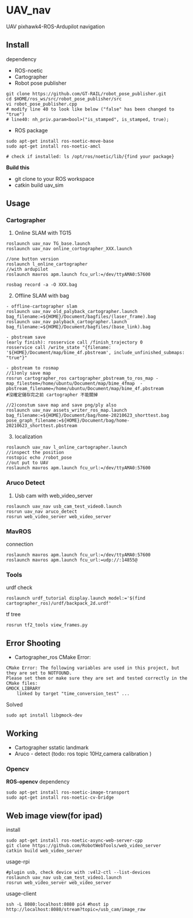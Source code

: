 # UAV_nav
UAV pixhawk4-ROS-Ardupilot navigation

## Install
dependency
- ROS-noetic
- Cartographer
- Robot pose publisher
```
git clone https://github.com/GT-RAIL/robot_pose_publisher.git
cd $HOME/ros_ws/src/robot_pose_publisher/src
vi robot_pose_publisher.cpp
# modify line 40 to look like below ("false" has been changed to "true")
# line40: nh_priv.param<bool>("is_stamped", is_stamped, true);

```
- ROS package
```
sudo apt-get install ros-noetic-move-base
sudo apt-get install ros-noetic-amcl

# check if installed: ls /opt/ros/noetic/lib/{find your package}
```
**Build this**  
- git clone to your ROS workspace
- catkin build uav_sim

## Usage
### Cartographer
1) Online SLAM with TG15
```
roslaunch uav_nav TG_base.launch 
roslaunch uav_nav online_cortographer_XXX.launch

//one button version
roslaunch l_online_cartographer
//with ardupilot
roslaunch mavros apm.launch fcu_url:=/dev/ttyAMA0:57600  

rosbag record -a -O XXX.bag

```
2) Offline SLAM with bag
```
- offline-cartographer slam
roslaunch uav_nav old_palyback_cartographer.launch bag_filename:=${HOME}/Document/bagfiles/(laser_frame).bag
roslaunch uav_nav palyback_cartographer.launch bag_filename:=${HOME}/Document/bagfiles/(base_link).bag 

- pbstream save
(early finish): rosservice call /finish_trajectory 0
rosservice call /write_state "{filename: '${HOME}/Document/map/bime_4f.pbstream', include_unfinished_submaps: "true"}"
```
```
- pbstream to rosmap
//1)only save map
rosrun cartographer_ros cartographer_pbstream_to_ros_map -map_filestem=/home/ubuntu/Document/map/bime_4fmap  -pbstream_filename=/home/ubuntu/Document/map/bime_4f.pbstream
#沒確定儲存完之前 cartographer 不能關掉

//2)constum save map and save png/ply also
roslaunch uav_nav assets_writer_ros_map.launch bag_filename:=${HOME}/Document/bag/home-20210623_shorttest.bag pose_graph_filename:=${HOME}/Document/bag/home-20210623_shorttest.pbstream
```
3) localization
```
roslaunch uav_nav l_online_cartographer.launch
//inspect the position
rostopic echo /robot_pose
//out put to UAV
roslaunch mavros apm.launch fcu_url:=/dev/ttyAMA0:57600 
```

### Aruco Detect
1) Usb cam with web_video_server
```
roslaunch uav_nav usb_cam_test_video0.launch
rosrun uav_nav aruco_detect
rosrun web_video_server web_video_server
```
### MavROS
connection
```
roslaunch mavros apm.launch fcu_url:=/dev/ttyAMA0:57600  
roslaunch mavros apm.launch fcu_url:=udp://:14855@
```

### Tools
urdf check
```
roslaunch urdf_tutorial display.launch model:='$(find cartographer_ros)/urdf/backpack_2d.urdf'
```
tf tree
```
rosrun tf2_tools view_frames.py
```

## Error Shooting
- Cartographer_ros CMake Error:
```
CMake Error: The following variables are used in this project, but they are set to NOTFOUND.
Please set them or make sure they are set and tested correctly in the CMake files:
GMOCK_LIBRARY
    linked by target "time_conversion_test" ...
```
Solved
```
sudo apt install libgmock-dev
```

## Working
- Cartographer sstatic landmark
- Aruco - detect (todo: ros topic 10Hz,camera calibration )

### Opencv
**ROS-opencv**
dependency
```
sudo apt-get install ros-noetic-image-transport
sudo apt-get install ros-noetic-cv-bridge
```
## Web image view(for ipad)
install
```
sudo apt-get install ros-noetic-async-web-server-cpp
git clone https://github.com/RobotWebTools/web_video_server
catkin build web_video_server
```
usage-rpi
```
#plugin usb, check device with :v4l2-ctl --list-devices
roslaunch uav_nav usb_cam_test_video1.launch
rosrun web_video_server web_video_server
```
usage-client
```
ssh -L 8080:localhost:8080 pi4 #host ip
http://localhost:8080/stream?topic=/usb_cam/image_raw
```

